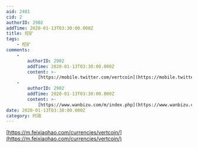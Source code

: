```yaml
---
aid: 2481
cid: 2
authorID: 2902
addTime: 2020-01-13T03:30:00.000Z
title: 挖矿
tags:
    - 挖矿
comments:
    -
        authorID: 2902
        addTime: 2020-01-13T03:30:00.000Z
        content: >-
            [https://mobile.twitter.com/vertcoin](https://mobile.twitter.com/vertcoin)
    -
        authorID: 2902
        addTime: 2020-01-13T03:30:00.000Z
        content: >-
            [https://www.wanbizu.com/m/index.php](https://www.wanbizu.com/m/index.php)
date: 2020-01-13T03:30:00.000Z
category: 时政
---
```


[https://m.feixiaohao.com/currencies/vertcoin/](https://m.feixiaohao.com/currencies/vertcoin/)
